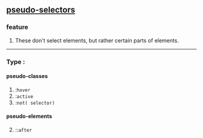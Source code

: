 ## [pseudo-selectors](https://developer.mozilla.org/en-US/docs/Learn/CSS/Introduction_to_CSS/Pseudo-classes_and_pseudo-elements)

### feature
1. These don't select elements, but rather certain parts of elements.

***
### Type :
#### pseudo-classes 
1. :`hover`
2. :`active`
3. :`not( selector)`

#### pseudo-elements
2. ::`after`